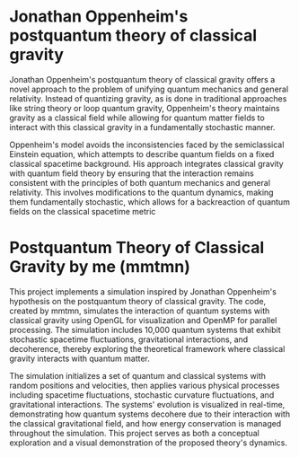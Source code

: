 # Jonathan Oppenheim's postquantum theory of classical gravity
Jonathan Oppenheim's postquantum theory of classical gravity offers a novel approach to the problem of unifying quantum mechanics and general relativity. Instead of quantizing gravity, as is done in traditional approaches like string theory or loop quantum gravity, Oppenheim's theory maintains gravity as a classical field while allowing for quantum matter fields to interact with this classical gravity in a fundamentally stochastic manner.

Oppenheim's model avoids the inconsistencies faced by the semiclassical Einstein equation, which attempts to describe quantum fields on a fixed classical spacetime background. His approach integrates classical gravity with quantum field theory by ensuring that the interaction remains consistent with the principles of both quantum mechanics and general relativity. This involves modifications to the quantum dynamics, making them fundamentally stochastic, which allows for a backreaction of quantum fields on the classical spacetime metric

# Postquantum Theory of Classical Gravity by me (mmtmn)

This project implements a simulation inspired by Jonathan Oppenheim's hypothesis on the postquantum theory of classical gravity. The code, created by mmtmn, simulates the interaction of quantum systems with classical gravity using OpenGL for visualization and OpenMP for parallel processing. The simulation includes 10,000 quantum systems that exhibit stochastic spacetime fluctuations, gravitational interactions, and decoherence, thereby exploring the theoretical framework where classical gravity interacts with quantum matter.

The simulation initializes a set of quantum and classical systems with random positions and velocities, then applies various physical processes including spacetime fluctuations, stochastic curvature fluctuations, and gravitational interactions. The systems' evolution is visualized in real-time, demonstrating how quantum systems decohere due to their interaction with the classical gravitational field, and how energy conservation is managed throughout the simulation. This project serves as both a conceptual exploration and a visual demonstration of the proposed theory's dynamics.
